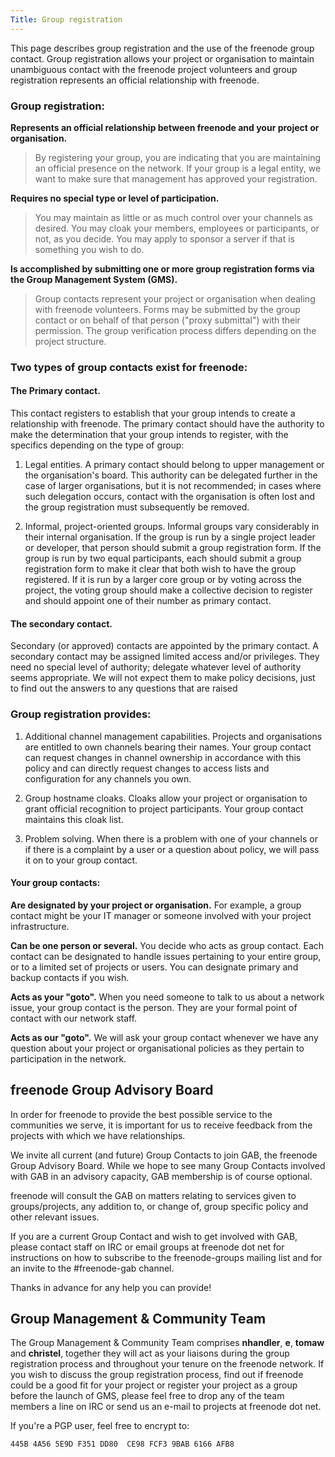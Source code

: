 ```yaml
---
Title: Group registration
---
```


This page describes group registration and the use of the freenode group
contact. Group registration allows your project or organisation to maintain
unambiguous contact with the freenode project volunteers and group registration
represents an official relationship with freenode.

### Group registration:

**Represents an official relationship between freenode and your project or
organisation.**

> By registering your group, you are indicating that you are maintaining an
> official presence on the network. If your group is a legal entity, we want to
> make sure that management has approved your registration.

**Requires no special type or level of participation.**

> You may maintain as little or as much control over your channels as desired.
> You may cloak your members, employees or participants, or not, as you decide.
> You may apply to sponsor a server if that is something you wish to do.

**Is accomplished by submitting one or more group registration forms via the
Group Management System (GMS).**

> Group contacts represent your project or organisation when dealing with
> freenode volunteers. Forms may be submitted by the group contact or on behalf
> of that person ("proxy submittal") with their permission. The group
> verification process differs depending on the project structure.


### Two types of group contacts exist for freenode:

#### The Primary contact.
This contact registers to establish that your group
intends to create a relationship with freenode. The primary contact should have
the authority to make the determination that your group intends to register,
with the specifics depending on the type of group:


1. Legal entities.  A primary contact should belong to upper management or the
organisation's board. This authority can be delegated further in the case of
larger organisations, but it is not recommended; in cases where such delegation
occurs, contact with the organisation is often lost and the group registration
must subsequently be removed.

2. Informal, project-oriented groups.  Informal groups vary considerably in
their internal organisation. If the group is run by a single project leader or
developer, that person should submit a group registration form. If the group is
run by two equal participants, each should submit a group registration form to
make it clear that both wish to have the group registered.  If it is run by a
larger core group or by voting across the project, the voting group should make
a collective decision to register and should appoint one of their number as
primary contact.

#### The secondary contact.
Secondary (or approved) contacts are appointed by
the primary contact. A secondary contact may be assigned limited access and/or
privileges. They need no special level of authority; delegate whatever level of
authority seems appropriate.  We will not expect them to make policy decisions,
just to find out the answers to any questions that are raised

### Group registration provides:

1. Additional channel management capabilities.  Projects and organisations are
entitled to own channels bearing their names. Your group contact can request
changes in channel ownership in accordance with this policy and can directly
request changes to access lists and configuration for any channels you own.

2. Group hostname cloaks.  Cloaks allow your project or organisation to grant
official recognition to project participants. Your group contact maintains this
cloak list.

3. Problem solving.  When there is a problem with one of your channels or if
there is a complaint by a user or a question about policy, we will pass it on
to your group contact.


#### Your group contacts:

**Are designated by your project or organisation.** For example, a group
contact might be your IT manager or someone involved with your project
infrastructure.

**Can be one person or several.** You decide who acts as group contact. Each
contact can be designated to handle issues pertaining to your entire group, or
to a limited set of projects or users. You can designate primary and backup
contacts if you wish.

**Acts as your "goto".** When you need someone to talk to us about a network
issue, your group contact is the person.  They are your formal point of contact
with our network staff.

**Acts as our "goto".** We will ask your group contact whenever we have any
question about your project or organisational policies as they pertain to
participation in the network.


## freenode Group Advisory Board

In order for freenode to provide the best possible service to the communities
we serve, it is important for us to receive feedback from the projects with
which we have relationships.

We invite all current (and future) Group Contacts to join GAB, the freenode
Group Advisory Board. While we hope to see many Group Contacts involved with
GAB in an advisory  capacity, GAB membership is of course optional.

freenode will consult the GAB on matters relating to services given to
groups/projects, any addition to, or change of, group specific policy and other
relevant issues.

If you are a current Group Contact and wish to get involved with GAB, please
contact staff on IRC or email groups at freenode dot net for instructions on
how to subscribe to the freenode-groups mailing list and for an invite to the
#freenode-gab channel.

Thanks in advance for any help you can provide!

## Group Management & Community Team

The Group Management & Community Team comprises **nhandler**, **e**, **tomaw**
and **christel**, together they will act as your liaisons during the group
registration process and throughout your tenure on the freenode network. If you
wish to discuss the group registration process, find out if freenode could be a
good fit for your project or register your project as a group before the launch
of GMS, please feel free to drop any of the team members a line on IRC or send
us an e-mail to projects at freenode dot net.

If you're a PGP user, feel free to encrypt to:

    445B 4A56 5E9D F351 DD80  CE98 FCF3 9BAB 6166 AFB8
